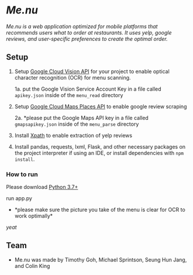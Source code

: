 # *Me.nu*

*Me.nu is a web application optimized for mobile platforms that recommends users what to order at restaurants. It uses
 yelp, google reviews, and user-specific preferences to create the optimal order.* 

## Setup 
1. Setup [Google Cloud Vision API](https://cloud.google.com/vision/docs/before-you-begin) for your project to enable optical character recognition (OCR) for menu scanning.
    
    1a. put the Google Vision Service Account Key in a file called <code>apikey.json</code> inside of the <code>menu_read</code> directory 
2. Setup [Google Cloud Maps Places API](https://developers.google.com/places/web-service/intro) to enable google review scraping
   
   2a. *please put the Google Maps API key in a file called <code>gmapsapikey.json</code> inside of the <code>menu_parse</code> directory
3. Install [Xpath](https://docs.scrapy.org/en/xpath-tutorial/topics/xpath-tutorial.html) to enable extraction of yelp reviews
4. Install pandas, requests, lxml, Flask, and other necessary packages on the project interpreter if using an IDE, 
or install dependencies with <code>npm install</code>.

### How to run
Please download [Python 3.7+](https://www.python.org/downloads/)

run app.py
* \*please make sure the picture you take of the menu is clear for OCR to work optimally*

*yeat*

## Team
* Me.nu was made by Timothy Goh, Michael Sprintson, Seung Hun Jang, and Colin King

